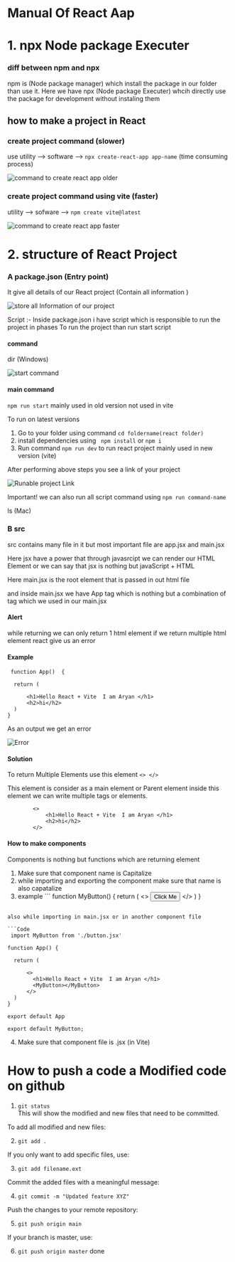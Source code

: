 # Manual Of React Aap

# 1. npx Node package Executer
### diff between npm and npx
npm is (Node package manager) which install the package in our folder than use it. 
Here we have npx (Node package Executer) whcih directly use the package for development without instaling them

## how to make a project in React
### create project command  (slower)
use utility --> software --> ```npx create-react-app app-name```   (time consuming process)


![command to create react app older](image.png)

### create project command using vite  (faster) 
utility --> sofware --> ```npm create vite@latest```


![command to create react app faster](image-1.png)

# 2. structure of React Project

### A package.json (Entry point)
It give all details of our React project (Contain all information )


![store all Information of our project](image-2.png)

Script :- Inside package.json i have script  which is responsible to run the project in phases
To run the project than run start script
#### command
dir (Windows)


![start command](image-3.png)
#### main command 
```npm run start``` mainly used in old version not used in vite


To run on latest versions 
1. Go to your folder using command ``` cd foldername(react folder) ```
2. install dependencies using ``` npm install``` or ```npm i```
3. Run command ``` npm run dev ``` to run react project mainly used in new version (vite)

After performing above steps you see a link of your project


![Runable project Link](image-5.png)

Important!
 we can also run all script command using ```npm run command-name``` 

ls (Mac)


### B src

src contains many file in it but most important file are app.jsx and main.jsx

Here jsx have a power that through javasrcipt we can render our HTML Element or we can say that jsx is nothing but javaScript + HTML 

Here main.jsx is the root element that is passed in out html file 

and inside main.jsx we have App tag which is nothing but a combination of tag which we used in our main.jsx

#### Alert

while returning we can only return 1 html element  if we return multiple html element  react give us an error

#### Example 

```code
 function App()  {

  return (
    
      <h1>Hello React + Vite  I am Aryan </h1>
      <h2>hi</h2>
  )
}
```


As an output we get an error 

![Error](image-6.png)

#### Solution 

To return Multiple Elements use this element ```<> </>```

This element is consider as a main element or Parent element inside this element we can write multiple tags or elements.

```code  
        <>
            <h1>Hello React + Vite  I am Aryan </h1>
            <h2>hi</h2>
        </>
```

#### How to make components 

Components is nothing but functions which are returning element

1. Make sure that component name is Capitalize
2. while importing and exporting the component make sure that name is also capatalize 
3. example ``` function MyButton() {
    return (
        <>
        <button> Click Me </button>
        </>
    )
}
``` 

also while importing in main.jsx or in another component file 

```Code
 import MyButton from './button.jsx'

function App() {

  return (
    
      <>
        <h1>Hello React + Vite  I am Aryan </h1>
        <MyButton></MyButton>
      </>
  )
}

export default App

export default MyButton;
```
4. Make sure that component file is .jsx (in Vite)



# How to push a code a Modified code on github 



1. ``` git status ```  
This will show the modified and new files that need to be committed.

To add all modified and new files:

2. ``` git add . ```

If you only want to add specific files, use:

3. ``` git add filename.ext ```

Commit the added files with a meaningful message:

4. ``` git commit -m "Updated feature XYZ" ```

Push the changes to your remote repository:

5. ``` git push origin main ```

If your branch is master, use:

6. ``` git push origin master ``` 
done

